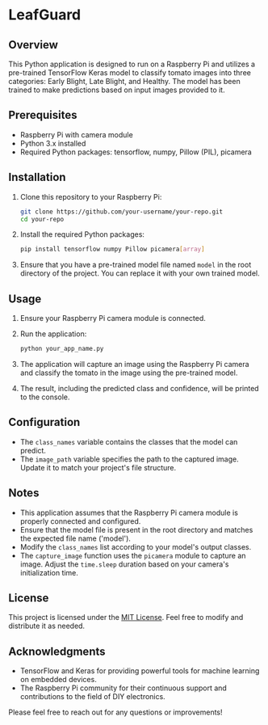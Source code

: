 # LeafGuard

## Overview

This Python application is designed to run on a Raspberry Pi and utilizes a pre-trained TensorFlow Keras model to classify tomato images into three categories: Early Blight, Late Blight, and Healthy. The model has been trained to make predictions based on input images provided to it.

## Prerequisites

- Raspberry Pi with camera module
- Python 3.x installed
- Required Python packages: tensorflow, numpy, Pillow (PIL), picamera

## Installation

1. Clone this repository to your Raspberry Pi:

    ```bash
    git clone https://github.com/your-username/your-repo.git
    cd your-repo
    ```

2. Install the required Python packages:

    ```bash
    pip install tensorflow numpy Pillow picamera[array]
    ```

3. Ensure that you have a pre-trained model file named `model` in the root directory of the project. You can replace it with your own trained model.

## Usage

1. Ensure your Raspberry Pi camera module is connected.

2. Run the application:

    ```bash
    python your_app_name.py
    ```

3. The application will capture an image using the Raspberry Pi camera and classify the tomato in the image using the pre-trained model.

4. The result, including the predicted class and confidence, will be printed to the console.

## Configuration

- The `class_names` variable contains the classes that the model can predict.
- The `image_path` variable specifies the path to the captured image. Update it to match your project's file structure.

## Notes

- This application assumes that the Raspberry Pi camera module is properly connected and configured.
- Ensure that the model file is present in the root directory and matches the expected file name ('model').
- Modify the `class_names` list according to your model's output classes.
- The `capture_image` function uses the `picamera` module to capture an image. Adjust the `time.sleep` duration based on your camera's initialization time.

## License

This project is licensed under the [MIT License](LICENSE). Feel free to modify and distribute it as needed.

## Acknowledgments

- TensorFlow and Keras for providing powerful tools for machine learning on embedded devices.
- The Raspberry Pi community for their continuous support and contributions to the field of DIY electronics.

Please feel free to reach out for any questions or improvements!
